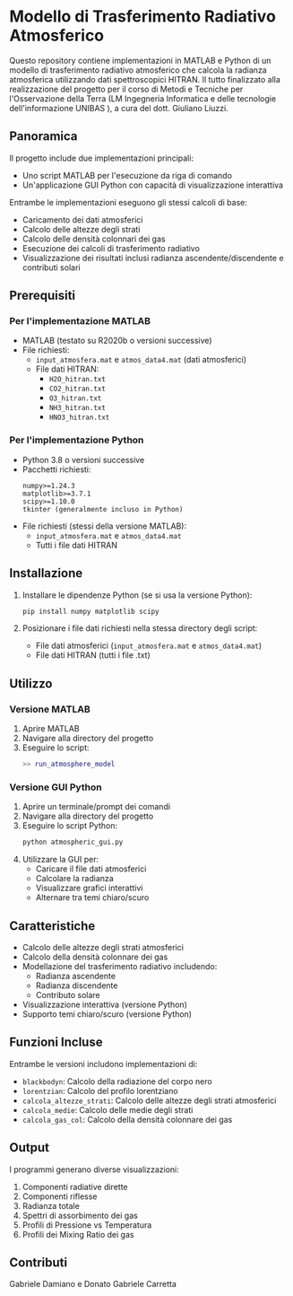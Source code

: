 # Modello di Trasferimento Radiativo Atmosferico

Questo repository contiene implementazioni in MATLAB e Python di un modello di trasferimento radiativo atmosferico che calcola la radianza atmosferica utilizzando dati spettroscopici HITRAN. Il tutto finalizzato alla realizzazione del progetto per il corso di Metodi e Tecniche per l'Osservazione della Terra (LM Ingegneria Informatica e delle tecnologie dell'informazione UNIBAS ), a cura del dott. Giuliano Liuzzi.

## Panoramica

Il progetto include due implementazioni principali:
- Uno script MATLAB per l'esecuzione da riga di comando
- Un'applicazione GUI Python con capacità di visualizzazione interattiva

Entrambe le implementazioni eseguono gli stessi calcoli di base:
- Caricamento dei dati atmosferici
- Calcolo delle altezze degli strati
- Calcolo delle densità colonnari dei gas
- Esecuzione dei calcoli di trasferimento radiativo
- Visualizzazione dei risultati inclusi radianza ascendente/discendente e contributi solari

## Prerequisiti

### Per l'implementazione MATLAB
- MATLAB (testato su R2020b o versioni successive)
- File richiesti:
  - `input_atmosfera.mat` e `atmos_data4.mat` (dati atmosferici)
  - File dati HITRAN:
    - `H2O_hitran.txt`
    - `CO2_hitran.txt`
    - `O3_hitran.txt`
    - `NH3_hitran.txt`
    - `HNO3_hitran.txt`

### Per l'implementazione Python
- Python 3.8 o versioni successive
- Pacchetti richiesti:
  ```
  numpy>=1.24.3
  matplotlib>=3.7.1
  scipy>=1.10.0
  tkinter (generalmente incluso in Python)
  ```
- File richiesti (stessi della versione MATLAB):
  - `input_atmosfera.mat` e `atmos_data4.mat`
  - Tutti i file dati HITRAN

## Installazione

1. Installare le dipendenze Python (se si usa la versione Python):
   ```bash
   pip install numpy matplotlib scipy
   ```

2. Posizionare i file dati richiesti nella stessa directory degli script:
   - File dati atmosferici (`input_atmosfera.mat` e `atmos_data4.mat`)
   - File dati HITRAN (tutti i file .txt)

## Utilizzo

### Versione MATLAB
1. Aprire MATLAB
2. Navigare alla directory del progetto
3. Eseguire lo script:
   ```matlab
   >> run_atmosphere_model
   ```

### Versione GUI Python
1. Aprire un terminale/prompt dei comandi
2. Navigare alla directory del progetto
3. Eseguire lo script Python:
   ```bash
   python atmospheric_gui.py
   ```
4. Utilizzare la GUI per:
   - Caricare il file dati atmosferici
   - Calcolare la radianza
   - Visualizzare grafici interattivi
   - Alternare tra temi chiaro/scuro

## Caratteristiche

- Calcolo delle altezze degli strati atmosferici
- Calcolo della densità colonnare dei gas
- Modellazione del trasferimento radiativo includendo:
  - Radianza ascendente
  - Radianza discendente
  - Contributo solare
- Visualizzazione interattiva (versione Python)
- Supporto temi chiaro/scuro (versione Python)


## Funzioni Incluse

Entrambe le versioni includono implementazioni di:
- `blackbodyn`: Calcolo della radiazione del corpo nero
- `lorentzian`: Calcolo del profilo lorentziano
- `calcola_altezze_strati`: Calcolo delle altezze degli strati atmosferici
- `calcola_medie`: Calcolo delle medie degli strati
- `calcola_gas_col`: Calcolo della densità colonnare dei gas

## Output

I programmi generano diverse visualizzazioni:
1. Componenti radiative dirette
2. Componenti riflesse
3. Radianza totale
4. Spettri di assorbimento dei gas
5. Profili di Pressione vs Temperatura
6. Profili dei Mixing Ratio dei gas

## Contributi

Gabriele Damiano e 
Donato Gabriele Carretta

